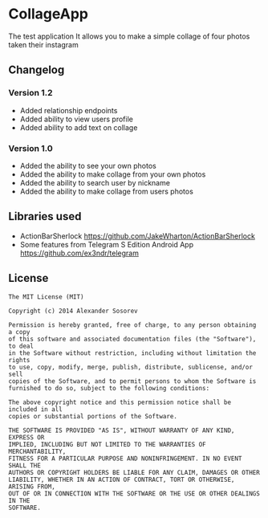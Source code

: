 CollageApp
==========

The test application 
It allows you to make a simple collage of four photos taken their instagram

## Changelog

### Version 1.2
* Added relationship endpoints
* Added ability to view users profile
* Added ability to add text on collage

### Version 1.0
* Added the ability to see your own photos
* Added the ability to make collage from your own photos
* Added the ability to search user by nickname
* Added the ability to make collage from users photos


## Libraries used
* ActionBarSherlock <https://github.com/JakeWharton/ActionBarSherlock>
* Some features from Telegram S Edition Android App <https://github.com/ex3ndr/telegram>

## License

    The MIT License (MIT)

    Copyright (c) 2014 Alexander Sosorev

    Permission is hereby granted, free of charge, to any person obtaining a copy
    of this software and associated documentation files (the "Software"), to deal
    in the Software without restriction, including without limitation the rights
    to use, copy, modify, merge, publish, distribute, sublicense, and/or sell
    copies of the Software, and to permit persons to whom the Software is
    furnished to do so, subject to the following conditions:

    The above copyright notice and this permission notice shall be included in all
    copies or substantial portions of the Software.

    THE SOFTWARE IS PROVIDED "AS IS", WITHOUT WARRANTY OF ANY KIND, EXPRESS OR
    IMPLIED, INCLUDING BUT NOT LIMITED TO THE WARRANTIES OF MERCHANTABILITY,
    FITNESS FOR A PARTICULAR PURPOSE AND NONINFRINGEMENT. IN NO EVENT SHALL THE
    AUTHORS OR COPYRIGHT HOLDERS BE LIABLE FOR ANY CLAIM, DAMAGES OR OTHER
    LIABILITY, WHETHER IN AN ACTION OF CONTRACT, TORT OR OTHERWISE, ARISING FROM,
    OUT OF OR IN CONNECTION WITH THE SOFTWARE OR THE USE OR OTHER DEALINGS IN THE
    SOFTWARE.

